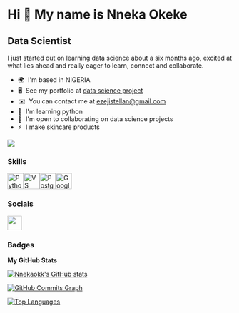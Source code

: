 Hi 👋 My name is Nneka Okeke
============================

Data Scientist
--------------

I just started out on learning data science about a six months ago, excited at what lies ahead and really eager to learn, connect and collaborate.

* 🌍  I'm based in NIGERIA
* 🖥️  See my portfolio at [data science project](http://github.com/Nnekaokk/DataScienceProject.git)
* ✉️  You can contact me at [ezejistellan@gmail.com](mailto:ezejistellan@gmail.com)
* 🧠  I'm learning python
* 🤝  I'm open to collaborating on data science projects
* ⚡  I make skincare products

<a href="https://www.github.com/Nnekaokk" target="_blank" rel="noreferrer"><img
src="https://img.shields.io/github/followers/Nnekaokk?logo=github&style=for-the-badge&color=0891b2&labelColor=1c1917" /></a>

### Skills


<p align="left">
<a href="https://www.python.org/" target="_blank" rel="noreferrer"><img src="https://raw.githubusercontent.com/danielcranney/readme-generator/main/public/icons/skills/python-colored.svg" width="36" height="36" alt="Python" /></a><a href="https://code.visualstudio.com/" target="_blank" rel="noreferrer"><img src="https://raw.githubusercontent.com/danielcranney/readme-generator/main/public/icons/skills/visualstudiocode.svg" width="36" height="36" alt="VS Code" /></a><a href="https://www.postgresql.org/" target="_blank" rel="noreferrer"><img src="https://raw.githubusercontent.com/danielcranney/readme-generator/main/public/icons/skills/postgresql-colored.svg" width="36" height="36" alt="PostgreSQL" /></a><a href="https://cloud.google.com/" target="_blank" rel="noreferrer"><img src="https://raw.githubusercontent.com/danielcranney/readme-generator/main/public/icons/skills/googlecloud-colored.svg" width="36" height="36" alt="Google Cloud" /></a>
</p>


### Socials

<p align="left"> <a href="https://www.github.com/Nnekaokk" target="_blank" rel="noreferrer"> <picture> <source media="(prefers-color-scheme: dark)" srcset="https://raw.githubusercontent.com/danielcranney/readme-generator/main/public/icons/socials/github-dark.svg" /> <source media="(prefers-color-scheme: light)" srcset="https://raw.githubusercontent.com/danielcranney/readme-generator/main/public/icons/socials/github.svg" /> <img src="https://raw.githubusercontent.com/danielcranney/readme-generator/main/public/icons/socials/github.svg" width="32" height="32" /> </picture> </a></p>

### Badges

<b>My GitHub Stats</b>

<a href="http://www.github.com/Nnekaokk"><img src="https://github-readme-stats.vercel.app/api?username=Nnekaokk&show_icons=true&hide=&count_private=true&title_color=0891b2&text_color=ffffff&icon_color=0891b2&bg_color=1c1917&hide_border=true&show_icons=true" alt="Nnekaokk's GitHub stats" /></a>

<a href="http://www.github.com/Nnekaokk"><img src="https://github-readme-activity-graph.cyclic.app/graph?username=Nnekaokk&bg_color=1c1917&color=ffffff&line=0891b2&point=ffffff&area_color=1c1917&area=true&hide_border=true&custom_title=GitHub%20Commits%20Graph" alt="GitHub Commits Graph" /></a>

<a href="https://github.com/Nnekaokk" align="left"><img src="https://github-readme-stats.vercel.app/api/top-langs/?username=Nnekaokk&langs_count=10&title_color=0891b2&text_color=ffffff&icon_color=0891b2&bg_color=1c1917&hide_border=true&locale=en&custom_title=Top%20%Languages" alt="Top Languages" /></a>
